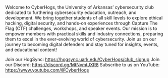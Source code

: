 Welcome to CyberHogs, the University of Arkansas’ cybersecurity club dedicated to furthering cybersecurity education, outreach, and development. We bring together students of all skill levels to explore ethical hacking, digital security, and hands-on experiences through Capture The Flag (CTF) challenges, workshops, and speaker events. Our mission is to empower members with practical skills and industry connections, preparing them to excel in the ever-evolving world of cybersecurity. Join us on our journey to becoming digital defenders and stay tuned for insights, events, and educational content! 

Join our HogSync: https://hogsync.uark.edu/CyberHogs/club_signup
Join our Discord: https://discord.gg/MtNvmtJXR8
Subscribe to us on YouTube: https://www.youtube.com/@CyberHogs

<!---
CyberHogs/CyberHogs is a ✨ special ✨ repository because its `README.md` (this file) appears on your GitHub profile.
You can click the Preview link to take a look at your changes.
--->
